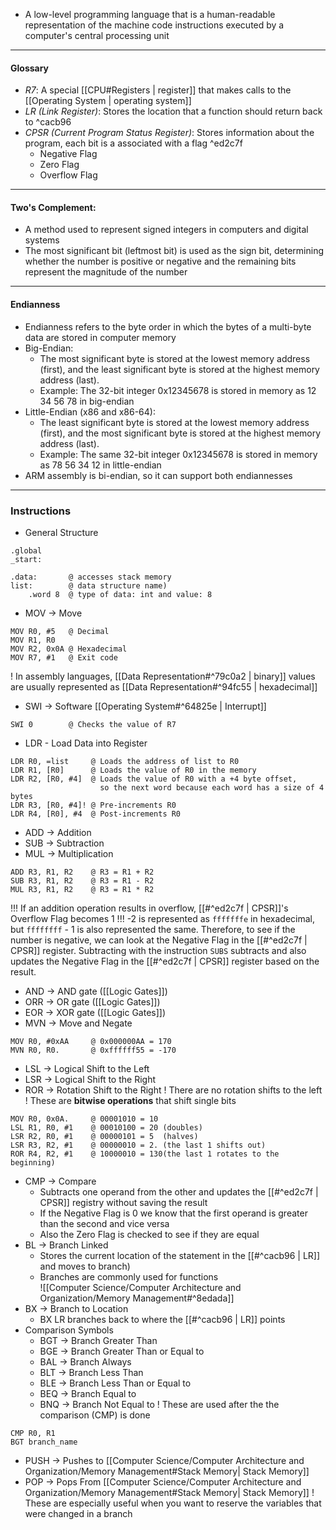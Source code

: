 - A low-level programming language that is a human-readable representation of the machine code instructions executed by a computer's central processing unit
---
#### Glossary
- *R7*: A special [[CPU#Registers | register]] that makes calls to the [[Operating System | operating system]]
- *LR (Link Register)*: Stores the location that a function should return back to ^cacb96
- *CPSR (Current Program Status Register)*: Stores information about the program, each bit is a associated with a flag ^ed2c7f
	- Negative Flag
	- Zero Flag
	- Overflow Flag
---
#### Two's Complement: 
- A method used to represent signed integers in computers and digital systems
- The most significant bit (leftmost bit) is used as the sign bit, determining whether the number is positive or negative and the remaining bits represent the magnitude of the number
---
#### Endianness
- Endianness refers to the byte order in which the bytes of a multi-byte data are stored in computer memory
- Big-Endian:
	- The most significant byte is stored at the lowest memory address (first), and the least significant byte is stored at the highest memory address (last).
	- Example: The 32-bit integer 0x12345678 is stored in memory as 12 34 56 78 in big-endian
- Little-Endian (x86 and x86-64):
	- The least significant byte is stored at the lowest memory address (first), and the most significant byte is stored at the highest memory address (last).
	- Example: The same 32-bit integer 0x12345678 is stored in memory as 78 56 34 12 in little-endian
- ARM assembly is bi-endian, so it can support both endiannesses
---
### Instructions
- General Structure
```
.global
_start: 

.data:       @ accesses stack memory
list:        @ data structure name)
	.word 8  @ type of data: int and value: 8
```
- MOV -> Move
```assembly
MOV R0, #5   @ Decimal
MOV R1, R0
MOV R2, 0x0A @ Hexadecimal
MOV R7, #1   @ Exit code
```
! In assembly languages, [[Data Representation#^79c0a2 | binary]] values are usually represented as [[Data Representation#^94fc55 | hexadecimal]]
- SWI -> Software [[Operating System#^64825e | Interrupt]]
```assembly
SWI 0        @ Checks the value of R7
```
- LDR - Load Data into Register
```assembly
LDR R0, =list     @ Loads the address of list to R0
LDR R1, [R0]      @ Loads the value of R0 in the memory
LDR R2, [R0, #4]  @ Loads the value of R0 with a +4 byte offset, 
                    so the next word because each word has a size of 4 bytes
LDR R3, [R0, #4]! @ Pre-increments R0
LDR R4, [R0], #4  @ Post-increments R0
```
- ADD -> Addition
- SUB -> Subtraction
- MUL -> Multiplication
```assembly
ADD R3, R1, R2    @ R3 = R1 + R2
SUB R3, R1, R2    @ R3 = R1 - R2
MUL R3, R1, R2    @ R3 = R1 * R2
```
!!! If an addition operation results in overflow, [[#^ed2c7f | CPSR]]'s Overflow Flag becomes 1
!!! -2 is represented as `fffffffe` in hexadecimal, but `ffffffff` - 1 is also represented the same. Therefore, to see if the number is negative, we can look at the Negative Flag in the  [[#^ed2c7f | CPSR]] register. Subtracting with the instruction `SUBS` subtracts and also updates the Negative Flag in the [[#^ed2c7f | CPSR]] register based on the result.
- AND -> AND gate ([[Logic Gates]])
- ORR -> OR gate ([[Logic Gates]])
- EOR -> XOR gate ([[Logic Gates]])
- MVN -> Move and Negate
```assembly
MOV R0, #0xAA     @ 0x000000AA = 170
MVN R0, R0.       @ 0xffffff55 = -170
```
- LSL -> Logical Shift to the Left
- LSR -> Logical Shift to the Right
- ROR -> Rotation Shift to the Right
! There are no rotation shifts to the left
! These are **bitwise operations** that shift single bits
```
MOV R0, 0x0A.     @ 00001010 = 10
LSL R1, R0, #1    @ 00010100 = 20 (doubles)
LSR R2, R0, #1    @ 00000101 = 5  (halves)
LSR R3, R2, #1    @ 00000010 = 2. (the last 1 shifts out)
ROR R4, R2, #1    @ 10000010 = 130(the last 1 rotates to the beginning)
```
- CMP -> Compare 
	- Subtracts one operand from the other and updates the [[#^ed2c7f | CPSR]] registry without saving the result
	- If the Negative Flag is 0 we know that the first operand is greater than the second and vice versa
	- Also the Zero Flag is checked to see if they are equal
- BL -> Branch Linked
	- Stores the current location of the statement in the [[#^cacb96 | LR]] and moves to branch)
	- Branches are commonly used for functions  
	![[Computer Science/Computer Architecture and Organization/Memory Management#^8edada]]
- BX -> Branch to Location
	- BX LR branches back to where the  [[#^cacb96 | LR]] points
- Comparison Symbols
	- BGT -> Branch Greater Than
	- BGE -> Branch Greater Than or Equal to
	- BAL -> Branch Always
	- BLT -> Branch Less Than
	- BLE -> Branch Less Than or Equal to
	- BEQ -> Branch Equal to
	- BNQ -> Branch Not Equal to
  ! These are used after the the comparison (CMP) is done
```assembly
CMP R0, R1
BGT branch_name
```
- PUSH -> Pushes to [[Computer Science/Computer Architecture and Organization/Memory Management#Stack Memory| Stack Memory]]
- POP -> Pops From [[Computer Science/Computer Architecture and Organization/Memory Management#Stack Memory| Stack Memory]]
! These are especially useful when you want to reserve the variables that were changed in a branch